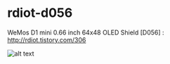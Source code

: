 # rdiot-d056
WeMos D1 mini 0.66 inch 64x48 OLED Shield [D056] : http://rdiot.tistory.com/306

![alt text](http://cfile9.uf.tistory.com/image/2255743F57F4FBCC2E5EA5)
